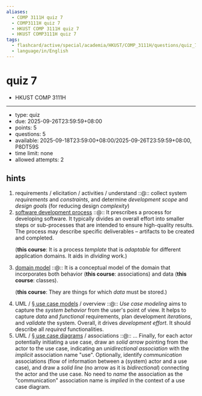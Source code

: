 ```yaml
---
aliases:
  - COMP 3111H quiz 7
  - COMP3111H quiz 7
  - HKUST COMP 3111H quiz 7
  - HKUST COMP3111H quiz 7
tags:
  - flashcard/active/special/academia/HKUST/COMP_3111H/questions/quiz_7
  - language/in/English
---
```


# quiz 7

- HKUST COMP 3111H

---

- type: quiz
- due: 2025-09-26T23:59:59+08:00
- points: 5
- questions: 5
- available: 2025-09-18T23:59:00+08:00/2025-09-26T23:59:59+08:00, P8DT59S
- time limit: none
- allowed attempts: 2

## hints

1. requirements / elicitation / activities / understand ::@:: collect system _requirements_ and _constraints_, and determine _development scope_ and _design goals_ \(for reducing design _complexity_\)
2. [software development process](../../../../../general/software%20development%20process.md) ::@:: It prescribes a process for developing software. It typically divides an overall effort into smaller steps or sub-processes that are intended to ensure high-quality results. The process may describe specific deliverables – artifacts to be created and completed. <p> \(__this course__: It is a process _template_ that is _adaptable_ for different application domains. It aids in _dividing_ work.\)
3. [domain model](../../../../../general/domain%20model.md) ::@:: It is a conceptual model of the domain that incorporates both behavior \(__this course__: associations\) and data \(__this course__: classes\). <p> \(__this course__: They are things for which _data_ must be stored.\)
4. UML / [§ use case models](../UML.md#use%20case%20models) / overview ::@:: _Use case modeling_ aims to capture the _system behavior_ from the user's point of view. It helps to capture _data_ and _functional_ requirements, plan development _iterations_, and _validate_ the system. Overall, it drives _development effort_. It should describe all _required_ functionalities.
5. UML / [§ use case diagrams](../UML.md#use%20case%20diagrams) / associations ::@:: ... Finally, for each actor potentially initiating a use case, draw an _solid arrow_ pointing from the actor to the use case, indicating an _unidirectional association_ with the _implicit_ association name "use". Optionally, identify _communication_ associations \(flow of information between a \(system\) actor and a use case\), and draw a _solid line_ \(no arrow as it is _bidirectional_\) connecting the actor and the use case. No need to _name_ the association as the "communication" association name is _implied_ in the context of a use case diagram.
